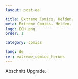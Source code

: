 ```yaml
---
layout: post-ea

title: Extreme Comics. Helden.
meta: Extreme Comics. Helden.
logo: ECH.png
order: 1

category: comics

lang: de
ref: extreme_comics_heroes
---
```


Abschnitt Upgrade.
